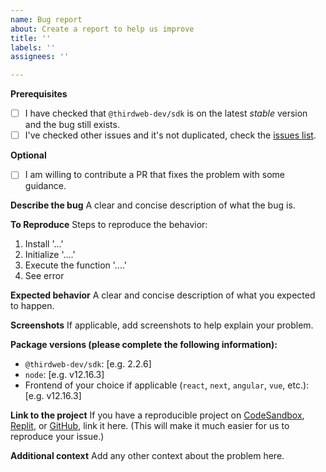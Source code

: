 ```yaml
---
name: Bug report
about: Create a report to help us improve
title: ''
labels: ''
assignees: ''

---
```


**Prerequisites**

* [ ] I have checked that `@thirdweb-dev/sdk` is on the latest _stable_ version and the bug still exists.
* [ ] I've checked other issues and it's not duplicated, check the [issues list](https://github.com/thirdweb-dev/typescript-sdk/issues?q=is%3Aissue+is%3Aclosed).

**Optional**

* [ ] I am willing to contribute a PR that fixes the problem with some guidance.

**Describe the bug**
A clear and concise description of what the bug is.

**To Reproduce**
Steps to reproduce the behavior:
1. Install '...'
2. Initialize '....'
3. Execute the function '....'
4. See error

**Expected behavior**
A clear and concise description of what you expected to happen.

**Screenshots**
If applicable, add screenshots to help explain your problem.

**Package versions (please complete the following information):**
 - `@thirdweb-dev/sdk`: [e.g. 2.2.6]
 - `node`: [e.g. v12.16.3]
 - Frontend of your choice if applicable (`react`, `next`, `angular`, `vue`, etc.): [e.g. v12.16.3]

**Link to the project**
If you have a reproducible project on [CodeSandbox](https://codesandbox.io/), [Replit](https://replit.com/), or [GitHub](https://github.com/), link it here. (This will make it much easier for us to reproduce your issue.)

**Additional context**
Add any other context about the problem here.
